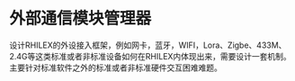 <!--
 Copyright (C) 2024 wwhai

 This program is free software: you can redistribute it and/or modify
 it under the terms of the GNU Affero General Public License as
 published by the Free Software Foundation, either version 3 of the
 License, or (at your option) any later version.

 This program is distributed in the hope that it will be useful,
 but WITHOUT ANY WARRANTY; without even the implied warranty of
 MERCHANTABILITY or FITNESS FOR A PARTICULAR PURPOSE.  See the
 GNU Affero General Public License for more details.

 You should have received a copy of the GNU Affero General Public License
 along with this program.  If not, see <https://www.gnu.org/licenses/>.
-->

# 外部通信模块管理器

设计RHILEX的外设接入框架，例如网卡，蓝牙，WIFI，Lora、Zigbe、433M、2.4G等这类标准或者非标准设备如何在RHILEX内体现出来，需要设计一套机制。主要针对标准软件之外的标准或者非标准硬件交互困难难题。